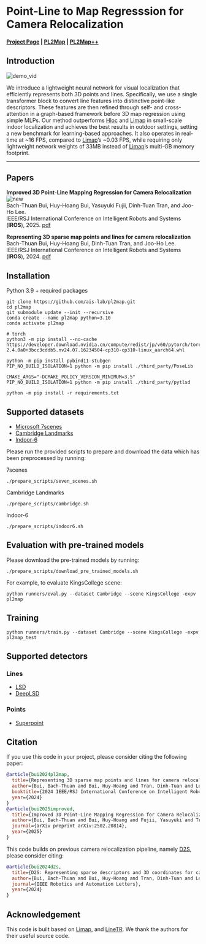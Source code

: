 # Point-Line to Map Regresssion for Camera Relocalization
#### [Project Page](https://thpjp.github.io/pl2map/) | [PL2Map](https://arxiv.org/abs/2402.18011) | [PL2Map++](https://arxiv.org/pdf/2502.20814)
## Introduction

![demo_vid](assets/demo.gif)

We introduce a lightweight neural network for visual localization that efficiently represents both 3D points and lines. Specifically, we use a single transformer block to convert line features into distinctive point-like descriptors. These features are then refined through self- and cross-attention in a graph-based framework before 3D map regression using simple MLPs. Our method outperforms [Hloc](https://github.com/cvg/Hierarchical-Localization) and [Limap](https://github.com/cvg/limap) in small-scale indoor localization and achieves the best results in outdoor settings, setting a new benchmark for learning-based approaches. It also operates in real-time at ~16 FPS, compared to [Limap](https://github.com/cvg/limap)’s ~0.03 FPS, while requiring only lightweight network weights of 33MB instead of [Limap](https://github.com/cvg/limap)’s multi-GB memory footprint.

---  
## Papers
**Improved 3D Point-Line Mapping Regression for Camera Relocalization**![new](assets/New.png)  
Bach-Thuan Bui, Huy-Hoang Bui, Yasuyuki Fujii, Dinh-Tuan Tran, and Joo-Ho Lee.   
IEEE/RSJ International Conference on Intelligent Robots and Systems (**IROS**), 2025.
[pdf](https://arxiv.org/pdf/2502.20814)  

**Representing 3D sparse map points and lines for camera relocalization**  
Bach-Thuan Bui, Huy-Hoang Bui, Dinh-Tuan Tran, and Joo-Ho Lee.    
IEEE/RSJ International Conference on Intelligent Robots and Systems (**IROS**), 2024.
[pdf](https://arxiv.org/abs/2402.18011) 


## Installation
Python 3.9 + required packages
```
git clone https://github.com/ais-lab/pl2map.git
cd pl2map
git submodule update --init --recursive
conda create --name pl2map python=3.10
conda activate pl2map

# torch
python3 -m pip install --no-cache https://developer.download.nvidia.cn/compute/redist/jp/v60/pytorch/torch-2.4.0a0+3bcc3cddb5.nv24.07.16234504-cp310-cp310-linux_aarch64.whl

python -m pip install pybind11-stubgen
PIP_NO_BUILD_ISOLATION=1 python -m pip install ./third_party/PoseLib

CMAKE_ARGS="-DCMAKE_POLICY_VERSION_MINIMUM=3.5" PIP_NO_BUILD_ISOLATION=1 python -m pip install ./third_party/pytlsd

python -m pip install -r requirements.txt
```
## Supported datasets
- [Microsoft 7scenes](https://www.microsoft.com/en-us/research/project/rgb-d-dataset-7-scenes/)
- [Cambridge Landmarks](https://www.repository.cam.ac.uk/handle/1810/251342/)
- [Indoor-6](https://github.com/microsoft/SceneLandmarkLocalization)

Please run the provided scripts to prepare and download the data which has been preprocessed by running:

7scenes
```
./prepare_scripts/seven_scenes.sh
```
Cambridge Landmarks
```
./prepare_scripts/cambridge.sh 
```
Indoor-6
```
./prepare_scripts/indoor6.sh
```

## Evaluation with pre-trained models
Please download the pre-trained models by running:
```
./prepare_scripts/download_pre_trained_models.sh
```
For example, to evaluate KingsCollege scene:
```
python runners/eval.py --dataset Cambridge --scene KingsCollege -expv pl2map
```

## Training
```
python runners/train.py --dataset Cambridge --scene KingsCollege -expv pl2map_test
```

## Supported detectors
### Lines
- [LSD](https://github.com/iago-suarez/pytlsd)
- [DeepLSD](https://github.com/cvg/DeepLSD)
### Points
- [Superpoint](https://github.com/rpautrat/SuperPoint)


## Citation
If you use this code in your project, please consider citing the following paper:
```bibtex
@article{bui2024pl2map,
  title={Representing 3D sparse map points and lines for camera relocalization},
  author={Bui, Bach-Thuan and Bui, Huy-Hoang and Tran, Dinh-Tuan and Lee, Joo-Ho},
  booktitle={2024 IEEE/RSJ International Conference on Intelligent Robots and Systems (IROS)},
  year={2024}
}
@article{bui2025improved,
  title={Improved 3D Point-Line Mapping Regression for Camera Relocalization},
  author={Bui, Bach-Thuan and Bui, Huy-Hoang and Fujii, Yasuyuki and Tran, Dinh-Tuan and Lee, Joo-Ho},
  journal={arXiv preprint arXiv:2502.20814},
  year={2025}
}
```
This code builds on previous camera relocalization pipeline, namely [D2S](https://github.com/ais-lab/d2s), please consider citing:
```bibtex
@article{bui2024d2s,
  title={D2S: Representing sparse descriptors and 3D coordinates for camera relocalization},
  author={Bui, Bach-Thuan and Bui, Huy-Hoang and Tran, Dinh-Tuan and Lee, Joo-Ho},
  journal={IEEE Robotics and Automation Letters},
  year={2024}
}
```

## Acknowledgement
This code is built based on [Limap](https://github.com/cvg/limap), and [LineTR](https://github.com/yosungho/LineTR). We thank the authors for their useful source code.


